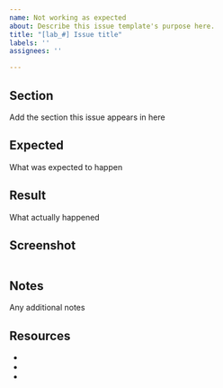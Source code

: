 ```yaml
---
name: Not working as expected
about: Describe this issue template's purpose here.
title: "[lab_#] Issue title"
labels: ''
assignees: ''

---
```


## Section
Add the section this issue appears in here 

## Expected 
What was expected to happen

## Result 
What actually happened

## Screenshot
![]()

## Notes 
Any additional notes

## Resources
- 
- 
-
